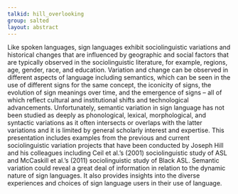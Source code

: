 ```yaml
---
talkid: hill_overlooking
group: salted
layout: abstract
---
```


Like spoken languages, sign languages exhibit sociolinguistic variations and historical changes that are influenced by geographic and social factors that are typically observed in the sociolinguistic literature, for example, regions, age, gender, race, and education. Variation and change can be observed in different aspects of language including semantics, which can be seen in the use of different signs for the same concept, the iconicity of signs, the evolution of sign meanings over time, and the emergence of signs – all of which reflect cultural and institutional shifts and technological advancements. Unfortunately, semantic variation in sign language has not been studied as deeply as phonological, lexical, morphological, and syntactic variations as it often intersects or overlaps with the latter variations and it is limited by general scholarly interest and expertise. This presentation includes examples from the previous and current sociolinguistic variation projects that have been conducted by Joseph Hill and his colleagues including Ceil et al.’s (2001) sociolinguistic study of ASL and McCaskill et al.’s (2011) sociolinguistic study of Black ASL. Semantic variation could reveal a great deal of information in relation to the dynamic nature of sign languages. It also provides insights into the diverse experiences and choices of sign language users in their use of language.